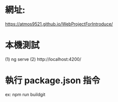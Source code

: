 # 網址:

https://atmos9521.github.io/WebProjectForIntroduce/

# 本機測試

(1) ng serve
(2) http://localhost:4200/

# 執行 package.json 指令

ex: npm run buildgit

